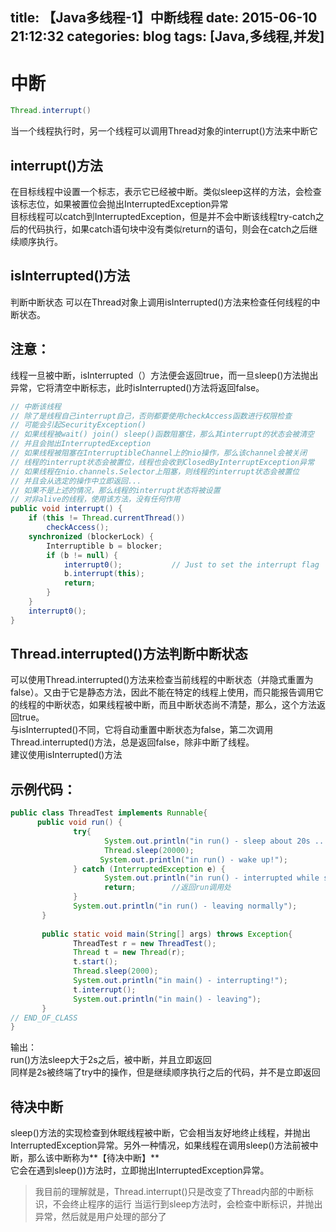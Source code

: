 title: 【Java多线程-1】中断线程
date: 2015-06-10 21:12:32
categories: blog
tags: [Java,多线程,并发]
---

# 中断
```Java
Thread.interrupt()
```  
当一个线程执行时，另一个线程可以调用Thread对象的interrupt()方法来中断它



## interrupt()方法
在目标线程中设置一个标志，表示它已经被中断。类似sleep这样的方法，会检查该标志位，如果被置位会抛出InterruptedException异常  
目标线程可以catch到InterruptedException，但是并不会中断该线程try-catch之后的代码执行，如果catch语句块中没有类似return的语句，则会在catch之后继续顺序执行。  



## isInterrupted()方法
判断中断状态
可以在Thread对象上调用isInterrupted()方法来检查任何线程的中断状态。
## 注意：
线程一旦被中断，isInterrupted（）方法便会返回true，而一旦sleep()方法抛出异常，它将清空中断标志，此时isInterrupted()方法将返回false。

```Java
// 中断该线程
// 除了是线程自己interrupt自己，否则都要使用checkAccess函数进行权限检查
// 可能会引起SecurityException()
// 如果线程被wait() join() sleep()函数阻塞住，那么其interrupt的状态会被清空
// 并且会抛出InterruptedException
// 如果线程被阻塞在InterruptibleChannel上的nio操作，那么该channel会被关闭
// 线程的interrupt状态会被置位，线程也会收到ClosedByInterruptException异常
// 如果线程在nio.channels.Selector上阻塞，则线程的interrupt状态会被置位
// 并且会从选定的操作中立即返回...
// 如果不是上述的情况，那么线程的interrupt状态将被设置
// 对非alive的线程，使用该方法，没有任何作用
public void interrupt() {
    if (this != Thread.currentThread())
        checkAccess();
    synchronized (blockerLock) {
        Interruptible b = blocker;
        if (b != null) {
            interrupt0();           // Just to set the interrupt flag
            b.interrupt(this);
            return;
        }
    }
    interrupt0();
}
```  

## Thread.interrupted()方法判断中断状态
可以使用Thread.interrupted()方法来检查当前线程的中断状态（并隐式重置为false）。又由于它是静态方法，因此不能在特定的线程上使用，而只能报告调用它的线程的中断状态，如果线程被中断，而且中断状态尚不清楚，那么，这个方法返回true。   
与isInterrupted()不同，它将自动重置中断状态为false，第二次调用Thread.interrupted()方法，总是返回false，除非中断了线程。  
建议使用isInterrupted()方法   


## 示例代码：

```Java
public class ThreadTest implements Runnable{
 	  public void run() {
		      try{
			         System.out.println("in run() - sleep about 20s ...");
			         Thread.sleep(20000);
        		 	System.out.println("in run() - wake up!");
		      } catch (InterruptedException e) {
			         System.out.println("in run() - interrupted while sleeping!");
			         return;		//返回run调用处
		      }
		      System.out.println("in run() - leaving normally");
	   }
	
	   public static void main(String[] args) throws Exception{
		      ThreadTest r = new ThreadTest();
		      Thread t = new Thread(r);
		      t.start();
		      Thread.sleep(2000);
		      System.out.println("in main() - interrupting!");
		      t.interrupt();
		      System.out.println("in main() - leaving");
	   }
// END_OF_CLASS
}
```  
输出：  
run()方法sleep大于2s之后，被中断，并且立即返回  
同样是2s被终端了try中的操作，但是继续顺序执行之后的代码，并不是立即返回   

## 待决中断    
sleep()方法的实现检查到休眠线程被中断，它会相当友好地终止线程，并抛出InterruptedException异常。另外一种情况，如果线程在调用sleep()方法前被中断，那么该中断称为**【待决中断】**    
它会在遇到sleep())方法时，立即抛出InterruptedException异常。    



> 我目前的理解就是，Thread.interrupt()只是改变了Thread内部的中断标识，不会终止程序的运行
当运行到sleep方法时，会检查中断标识，并抛出异常，然后就是用户处理的部分了















